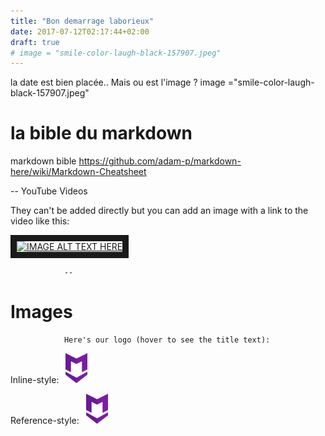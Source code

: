 ```yaml
---
title: "Bon demarrage laborieux"
date: 2017-07-12T02:17:44+02:00
draft: true
# image = "smile-color-laugh-black-157907.jpeg"
---
```



la date est bien placée..
Mais ou est l'image ?
image ="smile-color-laugh-black-157907.jpeg"

# la bible du markdown
markdown bible
	https://github.com/adam-p/markdown-here/wiki/Markdown-Cheatsheet

--
				YouTube Videos

They can't be added directly but you can add an image with a link to the video like this:

<a href="http://www.youtube.com/watch?feature=player_embedded&v=YOUTUBE_VIDEO_ID_HERE
" target="_blank"><img src="http://img.youtube.com/vi/YOUTUBE_VIDEO_ID_HERE/0.jpg" 
alt="IMAGE ALT TEXT HERE" width="240" height="180" border="10" /></a>

				--
# Images
				Here's our logo (hover to see the title text):

Inline-style: 
![alt text](https://github.com/adam-p/markdown-here/raw/master/src/common/images/icon48.png "Logo Title Text 1")

Reference-style: 
![alt text][logo]

[logo]: https://github.com/adam-p/markdown-here/raw/master/src/common/images/icon48.png "Logo Title Text 2"
